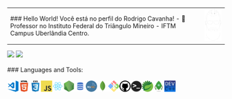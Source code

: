 <table><tr><td>
	### Hello World! Você está no perfil do Rodrigo Cavanha!
	- 🔭 Professor no  Instituto Federal do Triângulo Mineiro - IFTM Campus Uberlândia Centro.
</td><td>
	<a href="https://github.com/CavanhaMan"><img src="img/beard1a_P.png" id="beard" title="Never fear, Cavanha is here!" width="100px"></a>	   
</td></tr></table>
	

 <div>
  <img height="180em" src="https://github-readme-stats.vercel.app/api?username=CavanhaMan&show_icons=true&theme=tokyonight&include_all_commits=true&count_private=true"/>
  <img height="180em" src="https://github-readme-stats.vercel.app/api/top-langs/?username=CavanhaMan&layout=compact&langs_count=7&theme=tokyonight"/>
</div>
<BR>
### Languages and Tools:
<div style="display: inline_block"><br>
<img align="left" alt="Visual Studio Code" width="26px" src="img/visual.png" />
<img align="left" alt="HTML5" width="26px" src="img/html.png" />
<img align="left" alt="CSS3" width="26px" src="img/css.png" />
<img align="left" alt="JavaScript" width="26px" src="img/javascript.png" />
<img align="left" alt="React" width="26px" src="img/react.png" />
<img align="left" alt="Node.js" width="26px" src="img/nodejs.png" />
<img align="left" alt="SQL" width="26px" src="img/sql.png" />
<img align="left" alt="MySQL" width="26px" src="img/mysql.png" />
<img align="left" alt="MongoDB" width="26px" src="img/mongodb.png" />
<img align="left" alt="Git" width="26px" src="img/gitwin.png" />
<img align="left" alt="GitHub" width="26px" src="img/github.png" />
<img align="left" alt="Terminal" width="26px" src="img/terminal.png" />
<img align="left" alt="Spring" height="26px" src="img/spring.png">
<img align="left" alt="Robo3T" height="26px" src="img/robo3t.png">
<img align="left" alt="DevC++" height="26px" src="img/devcplus.png">
</div>